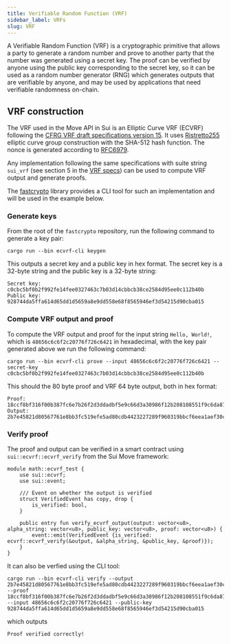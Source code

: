 ```yaml
---
title: Verifiable Random Function (VRF)
sidebar_label: VRFs
slug: VRF
---
```


A Verifiable Random Function (VRF) is a cryptographic primitive that allows a party to generate a random number and prove to another party that the number was generated using a secret key. The proof can be verified by anyone using the public key corresponding to the secret key, so it can be used as a random number generator (RNG) which generates outputs that are verifiable by anyone, and may be used by applications that need verifiable randomness on-chain.

## VRF construction

The VRF used in the Move API in Sui is an Elliptic Curve VRF (ECVRF) following the [CFRG VRF draft specifications version 15](https://datatracker.ietf.org/doc/draft-irtf-cfrg-vrf/15/). It uses [Ristretto255](https://ristretto.group) elliptic curve group construction with the SHA-512 hash function. The nonce is generated according to [RFC6979](https://www.rfc-editor.org/info/rfc6979).

Any implementation following the same specifications with suite string `sui_vrf` (see section 5 in the [VRF specs](https://datatracker.ietf.org/doc/draft-irtf-cfrg-vrf/15/)) can be used to compute VRF output and generate proofs.

The [fastcrypto](https://github.com/MystenLabs/fastcrypto) library provides a CLI tool for such an implementation and will be used in the example below.

### Generate keys

From the root of the `fastcrypto` repository, run the following command to generate a key pair:

```shell
cargo run --bin ecvrf-cli keygen
```

This outputs a secret key and a public key in hex format. The secret key is a 32-byte string and the public key is a 32-byte string:

```shell
Secret key: c0cbc5bf0b2f992fe14fee0327463c7b03d14cbbcb38ce2584d95ee0c112b40b
Public key: 928744da5ffa614d65dd1d5659a8e9dd558e68f8565946ef3d54215d90cba015
```

### Compute VRF output and proof

To compute the VRF output and proof for the input string `Hello, World!`, which is `48656c6c6f2c20776f726c6421` in hexadecimal, with the key pair generated above we run the following command:

```shell
cargo run --bin ecvrf-cli prove --input 48656c6c6f2c20776f726c6421 --secret-key c0cbc5bf0b2f992fe14fee0327463c7b03d14cbbcb38ce2584d95ee0c112b40b
```

This should the 80 byte proof and VRF 64 byte output, both in hex format:

```shell
Proof:  18ccf8bf316f00b387fc6e7b26f2d3ddadbf5e9c66d3a30986f12b208108551f9c6da87793a857d79261338a50430074b1dbc7f8f05e492149c51313381248b4229ebdda367146dbbbf95809c7fb330d
Output: 2b7e45821d80567761e8bb3fc519efe5ad80cdb4423227289f960319bbcf6eea1aef30c023617d73f589f98272b87563c6669f82b51dafbeb5b9cf3b17c73437
```

### Verify proof

The proof and output can be verified in a smart contract using `sui::ecvrf::ecvrf_verify` from the Sui Move framework:

```move
module math::ecvrf_test {
    use sui::ecvrf;
    use sui::event;

    /// Event on whether the output is verified
    struct VerifiedEvent has copy, drop {
        is_verified: bool,
    }

    public entry fun verify_ecvrf_output(output: vector<u8>, alpha_string: vector<u8>, public_key: vector<u8>, proof: vector<u8>) {
        event::emit(VerifiedEvent {is_verified: ecvrf::ecvrf_verify(&output, &alpha_string, &public_key, &proof)});
    }
}
```

It can also be verfied using the CLI tool:

```shell
cargo run --bin ecvrf-cli verify --output 2b7e45821d80567761e8bb3fc519efe5ad80cdb4423227289f960319bbcf6eea1aef30c023617d73f589f98272b87563c6669f82b51dafbeb5b9cf3b17c73437 --proof 18ccf8bf316f00b387fc6e7b26f2d3ddadbf5e9c66d3a30986f12b208108551f9c6da87793a857d79261338a50430074b1dbc7f8f05e492149c51313381248b4229ebdda367146dbbbf95809c7fb330d --input 48656c6c6f2c20776f726c6421 --public-key 928744da5ffa614d65dd1d5659a8e9dd558e68f8565946ef3d54215d90cba015
```

which outputs

```shell
Proof verified correctly!
```
